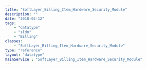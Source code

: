 ```yaml
---
title: "SoftLayer_Billing_Item_Hardware_Security_Module"
description: ""
date: "2018-02-12"
tags:
    - "datatype"
    - "sldn"
    - "Billing"
classes:
    - "SoftLayer_Billing_Item_Hardware_Security_Module"
type: "reference"
layout: "datatype"
mainService : "SoftLayer_Billing_Item_Hardware_Security_Module"
---
```

